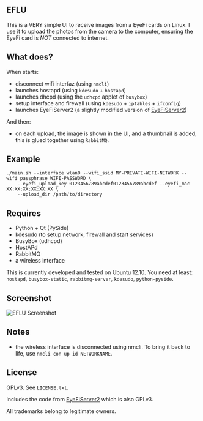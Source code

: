 EFLU
------------

This is a VERY simple UI to receive images from a EyeFi cards on Linux. I use it to upload the photos from the camera to the computer, ensuring the EyeFi card is *NOT* connected to internet.

What does?
----------

When starts:

- disconnect wifi interfaz (using `nmcli`)
- launches hostapd (using `kdesudo` + `hostapd`)
- launches dhcpd (using the `udhcpd` applet of `busybox`)
- setup interface and firewall (using `kdesudo` + `iptables` + `ifconfig`)
- launches EyeFiServer2 (a slightly modified version of [EyeFiServer2](https://code.google.com/p/eyefiserver2/))

And then:

- on each upload, the image is shown in the UI, and a thumbnail is added, this is glued together using `RabbitMQ`.

Example
-------

    ./main.sh --interface wlan0 --wifi_ssid MY-PRIVATE-WIFI-NETWORK --wifi_passphrase WIFI-PASSWORD \
        --eyefi_upload_key 0123456789abcdef0123456789abcdef --eyefi_mac XX:XX:XX:XX:XX:XX \
        --upload_dir /path/to/directory


Requires
--------

- Python + Qt (PySide)
- kdesudo (to setup network, firewall and start services)
- BusyBox (udhcpd)
- HostAPd
- RabbitMQ
- a wireless interface

This is currently developed and tested on Ubuntu 12.10. You need at least: `hostapd`, `busybox-static`, `rabbitmq-server`, `kdesudo`, `python-pyside`.

Screenshot
----------

![EFLU Screenshot](https://raw.github.com/hgdeoro/EFLU/master/eflu-screenshot-2.jpg "Screenshot")


Notes
-----

- the wireless interface is disconnected using nmcli. To bring it back to life, use `nmcli con up id NETWORKNAME`.

License
-------

GPLv3. See `LICENSE.txt`.

Includes the code from [EyeFiServer2](https://code.google.com/p/eyefiserver2/) which is also GPLv3.

All trademarks belong to legitimate owners.
